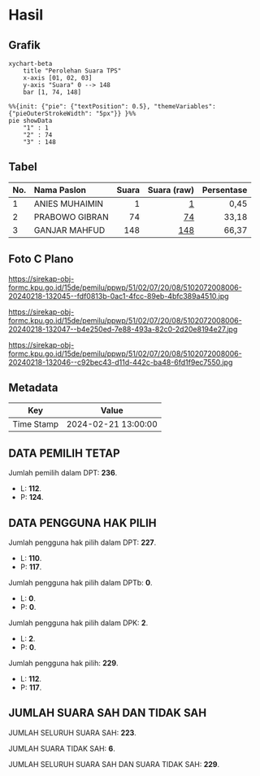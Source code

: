 # Hasil

## Grafik

```mermaid
xychart-beta
    title "Perolehan Suara TPS"
    x-axis [01, 02, 03]
    y-axis "Suara" 0 --> 148
    bar [1, 74, 148]
```

```mermaid
%%{init: {"pie": {"textPosition": 0.5}, "themeVariables": {"pieOuterStrokeWidth": "5px"}} }%%
pie showData
    "1" : 1
    "2" : 74
    "3" : 148
```

## Tabel

| No. | Nama Paslon    | Suara | Suara (raw) | Persentase |
|:--- |:-------------- | -----:| -----------:| ----------:|
| 1   | ANIES MUHAIMIN | 1     | [1][p-1]    | 0,45       |
| 2   | PRABOWO GIBRAN | 74    | [74][p-2]   | 33,18      |
| 3   | GANJAR MAHFUD  | 148   | [148][p-3]  | 66,37      |


[p-1]: https://github.com/gigit-pemilu/pemilu-2024-51-bali/blob/main/pilpres/hitung-suara/sub/51-bali/sub/02-tabanan/sub/07-marga/sub/2008-marga/sub/006-tps/sub/paslon-1.txt
[p-2]: https://github.com/gigit-pemilu/pemilu-2024-51-bali/blob/main/pilpres/hitung-suara/sub/51-bali/sub/02-tabanan/sub/07-marga/sub/2008-marga/sub/006-tps/sub/paslon-2.txt
[p-3]: https://github.com/gigit-pemilu/pemilu-2024-51-bali/blob/main/pilpres/hitung-suara/sub/51-bali/sub/02-tabanan/sub/07-marga/sub/2008-marga/sub/006-tps/sub/paslon-3.txt

## Foto C Plano

https://sirekap-obj-formc.kpu.go.id/15de/pemilu/ppwp/51/02/07/20/08/5102072008006-20240218-132045--fdf0813b-0ac1-4fcc-89eb-4bfc389a4510.jpg

https://sirekap-obj-formc.kpu.go.id/15de/pemilu/ppwp/51/02/07/20/08/5102072008006-20240218-132047--b4e250ed-7e88-493a-82c0-2d20e8194e27.jpg

https://sirekap-obj-formc.kpu.go.id/15de/pemilu/ppwp/51/02/07/20/08/5102072008006-20240218-132046--c92bec43-d11d-442c-ba48-6fd1f9ec7550.jpg


## Metadata

| Key        | Value               |
| ---------- | ------------------- |
| Time Stamp | 2024-02-21 13:00:00 |


## DATA PEMILIH TETAP

Jumlah pemilih dalam DPT: **236**.
 * L: **112**.
 * P: **124**.

## DATA PENGGUNA HAK PILIH

Jumlah pengguna hak pilih dalam DPT: **227**.
 * L: **110**.
 * P: **117**.

Jumlah pengguna hak pilih dalam DPTb: **0**.
 * L: **0**.
 * P: **0**.

Jumlah pengguna hak pilih dalam DPK: **2**.
 * L: **2**.
 * P: **0**.

Jumlah pengguna hak pilih: **229**.
 * L: **112**.
 * P: **117**.

## JUMLAH SUARA SAH DAN TIDAK SAH

JUMLAH SELURUH SUARA SAH: **223**.

JUMLAH SUARA TIDAK SAH: **6**.

JUMLAH SELURUH SUARA SAH DAN SUARA TIDAK SAH: **229**.


